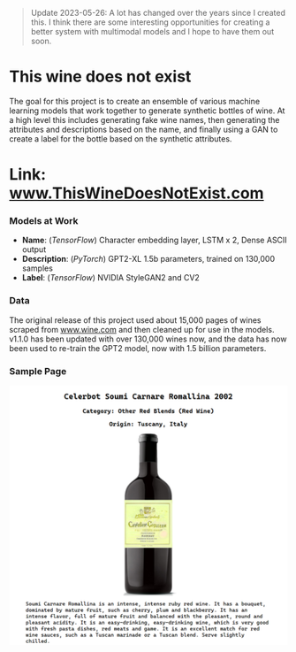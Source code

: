 > Update 2023-05-26: A lot has changed over the years since I created this. I think there are some interesting opportunities for creating a better system with multimodal models and I hope to have them out soon.

# This wine does not exist
The goal for this project is to create an ensemble of various machine learning models that work together to generate synthetic bottles of wine. At a high level this includes generating fake wine names, then generating the attributes and descriptions based on the name, and finally using a GAN to create a label for the bottle based on the synthetic attributes.

# Link: www.ThisWineDoesNotExist.com

### Models at Work
- **Name**: (*TensorFlow*) Character embedding layer, LSTM x 2, Dense ASCII output
- **Description**: (*PyTorch*) GPT2-XL 1.5b parameters, trained on 130,000 samples
- **Label**: (*TensorFlow*) NVIDIA StyleGAN2 and CV2

### Data
The original release of this project used about 15,000 pages of wines scraped from www.wine.com and then cleaned up for use in the models. v1.1.0 has been updated with over 130,000 wines now, and the data has now been used to re-train the GPT2 model, now with 1.5 billion parameters.

### Sample Page

<img src="https://raw.githubusercontent.com/cipher982/this-wine-does-not-exist/master/images/page_sample.png" alt="sample-wine-page" width="700"/>


